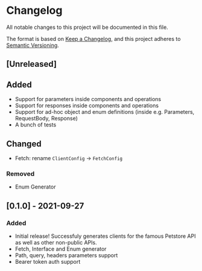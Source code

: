 # Changelog

All notable changes to this project will be documented in this file.

The format is based on [Keep a Changelog](https://keepachangelog.com/en/1.0.0/),
and this project adheres to [Semantic Versioning](https://semver.org/spec/v2.0.0.html).

## [Unreleased]

## Added

- Support for parameters inside components and operations
- Support for responses inside components and operations
- Support for ad-hoc object and enum definitions (inside e.g. Parameters, RequestBody, Response)
- A bunch of tests

## Changed

- Fetch: rename `ClientConfig` -> `FetchConfig`

### Removed

- Enum Generator

## [0.1.0] - 2021-09-27

### Added

- Initial release! Successfuly generates clients for the famous Petstore API as well as other non-public APIs.
- Fetch, Interface and Enum generator
- Path, query, headers parameters support
- Bearer token auth support
